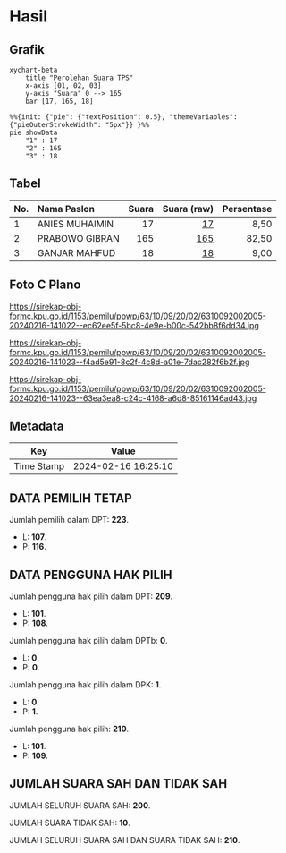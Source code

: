 # Hasil

## Grafik

```mermaid
xychart-beta
    title "Perolehan Suara TPS"
    x-axis [01, 02, 03]
    y-axis "Suara" 0 --> 165
    bar [17, 165, 18]
```

```mermaid
%%{init: {"pie": {"textPosition": 0.5}, "themeVariables": {"pieOuterStrokeWidth": "5px"}} }%%
pie showData
    "1" : 17
    "2" : 165
    "3" : 18
```

## Tabel

| No. | Nama Paslon    | Suara | Suara (raw) | Persentase |
|:--- |:-------------- | -----:| -----------:| ----------:|
| 1   | ANIES MUHAIMIN | 17    | [17][p-1]   | 8,50       |
| 2   | PRABOWO GIBRAN | 165   | [165][p-2]  | 82,50      |
| 3   | GANJAR MAHFUD  | 18    | [18][p-3]   | 9,00       |


[p-1]: https://github.com/gigit-pemilu/pemilu-2024-63-kalimantan-selatan/blob/main/pilpres/hitung-suara/sub/63-kalimantan-selatan/sub/10-tanah-bumbu/sub/09-angsana/sub/2002-purwodadi/sub/005-tps/sub/paslon-1.txt
[p-2]: https://github.com/gigit-pemilu/pemilu-2024-63-kalimantan-selatan/blob/main/pilpres/hitung-suara/sub/63-kalimantan-selatan/sub/10-tanah-bumbu/sub/09-angsana/sub/2002-purwodadi/sub/005-tps/sub/paslon-2.txt
[p-3]: https://github.com/gigit-pemilu/pemilu-2024-63-kalimantan-selatan/blob/main/pilpres/hitung-suara/sub/63-kalimantan-selatan/sub/10-tanah-bumbu/sub/09-angsana/sub/2002-purwodadi/sub/005-tps/sub/paslon-3.txt

## Foto C Plano

https://sirekap-obj-formc.kpu.go.id/1153/pemilu/ppwp/63/10/09/20/02/6310092002005-20240216-141022--ec62ee5f-5bc8-4e9e-b00c-542bb8f6dd34.jpg

https://sirekap-obj-formc.kpu.go.id/1153/pemilu/ppwp/63/10/09/20/02/6310092002005-20240216-141023--f4ad5e91-8c2f-4c8d-a01e-7dac282f6b2f.jpg

https://sirekap-obj-formc.kpu.go.id/1153/pemilu/ppwp/63/10/09/20/02/6310092002005-20240216-141023--63ea3ea8-c24c-4168-a6d8-85161146ad43.jpg


## Metadata

| Key        | Value               |
| ---------- | ------------------- |
| Time Stamp | 2024-02-16 16:25:10 |


## DATA PEMILIH TETAP

Jumlah pemilih dalam DPT: **223**.
 * L: **107**.
 * P: **116**.

## DATA PENGGUNA HAK PILIH

Jumlah pengguna hak pilih dalam DPT: **209**.
 * L: **101**.
 * P: **108**.

Jumlah pengguna hak pilih dalam DPTb: **0**.
 * L: **0**.
 * P: **0**.

Jumlah pengguna hak pilih dalam DPK: **1**.
 * L: **0**.
 * P: **1**.

Jumlah pengguna hak pilih: **210**.
 * L: **101**.
 * P: **109**.

## JUMLAH SUARA SAH DAN TIDAK SAH

JUMLAH SELURUH SUARA SAH: **200**.

JUMLAH SUARA TIDAK SAH: **10**.

JUMLAH SELURUH SUARA SAH DAN SUARA TIDAK SAH: **210**.


